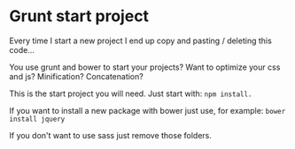 # Grunt start project

Every time I start a new project I end up copy and pasting / deleting this code...


You use grunt and bower to start your projects?
Want to optimize your css and js? Minification? Concatenation?

This is the start project you will need. Just start with:
`npm install.`

If you want to install a new package with bower just use, for example:
`bower install jquery`

If you don't want to use sass just remove those folders.